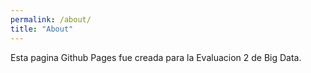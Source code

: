 ```yaml
---
permalink: /about/
title: "About"
---
```


Esta pagina Github Pages fue creada para la Evaluacion 2 de Big Data.